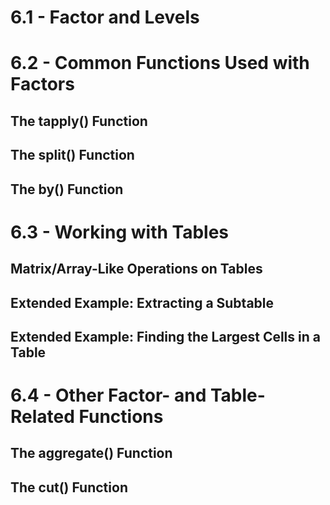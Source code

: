# 6.1 - Factor and Levels
# 6.2 - Common Functions Used with Factors

## The tapply() Function
## The split() Function
## The by() Function

# 6.3 - Working with Tables

## Matrix/Array-Like Operations on Tables
## Extended Example: Extracting a Subtable
## Extended Example: Finding the Largest Cells in a Table
# 6.4 - Other Factor- and Table-Related Functions

## The aggregate() Function
## The cut() Function

